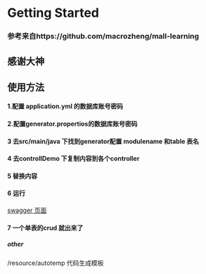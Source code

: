 # Getting Started

### 参考来自https://github.com/macrozheng/mall-learning

  ## 感谢大神

  ## 使用方法

#### 1.配置 application.yml 的数据库账号密码
####  2.配置generator.propertios的数据库账号密码

####  3 去src/main/java 下找到generator配置 modulename 和table 表名
####  4  去controllDemo 下复制内容到各个controller
####  5  替换内容


####  6 运行

  [swagger 页面 ](http://localhost:8080/swagger-ui.html)
  ####  7 一个单表的crud 就出来了


  ##### other
  /resource/autotemp  代码生成模板

